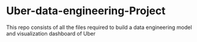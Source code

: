 # Uber-data-engineering-Project
This repo consists of all the files required to build a data engineering model and visualization dashboard  of Uber 
